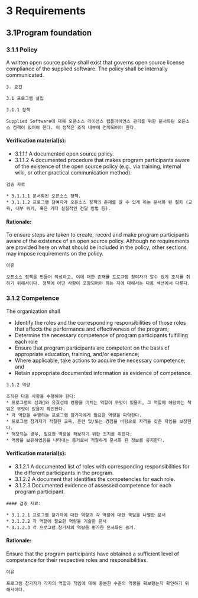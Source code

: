 # 3 Requirements
## 3.1Program foundation
### 3.1.1 Policy

A written open source policy shall exist that governs open source license compliance of the supplied software. The policy shall be internally communicated.

~~~
3. 요건

3.1 프로그램 설립

3.1.1 정책

Supplied Software에 대해 오픈소스 라이선스 컴플라이언스 관리를 위한 문서화된 오픈소스 정책이 있어야 한다. 이 정책은 조직 내부에 전파되어야 한다. 
~~~

#### Verification material(s):
* 3.1.1.1 A documented open source policy.
* 3.1.1.2 A documented procedure that makes program participants aware of the existence of the open source policy (e.g., via training, internal wiki, or other practical communication method).


~~~
검증 자료

* 3.1.1.1 문서화된 오픈소스 정책.
* 3.1.1.2 프로그램 참여자가 오픈소스 정책의 존재를 알 수 있게 하는 문서화 된 절차 (교육, 내부 위키, 혹은 기타 실질적인 전달 방법 등).
~~~

#### Rationale: 
To ensure steps are taken to create, record and make program participants aware of the existence of an open source policy. Although no requirements are provided here on what should be included in the policy, other sections may impose requirements on the policy.

~~~
이유

오픈소스 정책을 만들어 작성하고, 이에 대한 존재를 프로그램 참여자가 알수 있게 조치를 취하기 위해서이다. 정책에 어떤 사항이 포함되어야 하는 지에 대해서는 다음 섹션에서 다룬다. 
~~~


### 3.1.2 Competence
The organization shall
* Identify the roles and the corresponding responsibilities of those roles that affects the performance and effectiveness of the program;
* Determine the necessary competence of program participants fulfilling each role
* Ensure that program participants are competent on the basis of appropriate education, training, and/or experience;
* Where applicable, take actions to acquire the necessary competence; and
* Retain appropriate documented information as evidence of competence.


~~~
3.1.2 역량

조직은 다음 사항을 수행해야 한다: 
* 프로그램의 성과와 유효성에 영향을 미치는 역할이 무엇이 있을지, 그 역할에 해당하는 책임은 무엇이 있을지 확인한다. 
* 각 역할을 수행하는 프로그램 참가자에게 필요한 역량을 파악한다. 
* 프로그램 참가자가 적절한 교육, 훈련 및/또는 경험을 바탕으로 자격을 갖춘 자임을 보장한다.
* 해당되는 경우, 필요한 역량을 확보하기 위한 조치를 취한다;
* 역량을 보유하였음을 나타내는 증거로써 적절하게 문서화 된 정보를 유지한다.
~~~

#### Verification material(s):
* 3.1.2.1 A documented list of roles with corresponding responsibilities for the different participants in the program.
* 3.1.2.2 A document that identifies the competencies for each role.
* 3.1.2.3 Documented evidence of assessed competence for each program participant.

~~~
#### 검증 자료:

* 3.1.2.1 프로그램 참가자에 대한 역할과 각 역할에 대한 책임을 나열한 문서
* 3.1.2.2 각 역할에 필요한 역량을 기술한 문서
* 3.1.2.3 각 프로그램 참가자의 역량을 평가한 문서화된 증거.
~~~

#### Rationale:
Ensure that the program participants have obtained a sufficient level of competence for their respective roles and responsibilities.

~~~
이유

프로그램 참가자가 각자의 역할과 책임에 대해 충분한 수준의 역량을 확보했는지 확인하기 위해서이다. 
~~~